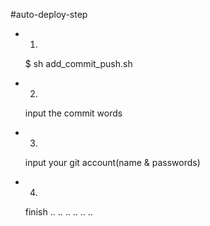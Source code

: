 #auto-deploy-step

- 1.

    $ sh add_commit_push.sh

- 2.

    input the commit words

- 3.

    input your git account(name & passwords)

- 4.

    finish .. .. .. .. .. ..